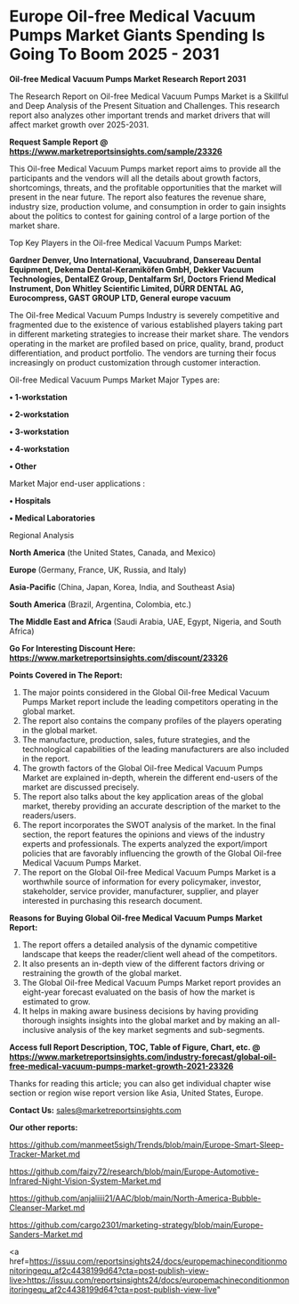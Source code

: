 # Europe Oil-free Medical Vacuum Pumps Market Giants Spending Is Going To Boom 2025 - 2031

<strong>Oil-free Medical Vacuum Pumps Market Research Report 2031</strong>

The Research Report on Oil-free Medical Vacuum Pumps Market is a Skillful and Deep Analysis of the Present Situation and Challenges. This research report also analyzes other important trends and market drivers that will affect market growth over 2025-2031.

<strong>Request Sample Report @ <a href=https://www.marketreportsinsights.com/sample/23326>https://www.marketreportsinsights.com/sample/23326</a></strong>

This Oil-free Medical Vacuum Pumps market report aims to provide all the participants and the vendors will all the details about growth factors, shortcomings, threats, and the profitable opportunities that the market will present in the near future. The report also features the revenue share, industry size, production volume, and consumption in order to gain insights about the politics to contest for gaining control of a large portion of the market share.

Top Key Players in the Oil-free Medical Vacuum Pumps Market:

<strong>Gardner Denver, Uno International, Vacuubrand, Dansereau Dental Equipment, Dekema Dental-Keramiköfen GmbH, Dekker Vacuum Technologies, DentalEZ Group, Dentalfarm Srl, Doctors Friend Medical Instrument, Don Whitley Scientific Limited, DÜRR DENTAL AG, Eurocompress, GAST GROUP LTD, General europe vacuum</strong>

The Oil-free Medical Vacuum Pumps Industry is severely competitive and fragmented due to the existence of various established players taking part in different marketing strategies to increase their market share. The vendors operating in the market are profiled based on price, quality, brand, product differentiation, and product portfolio. The vendors are turning their focus increasingly on product customization through customer interaction.

Oil-free Medical Vacuum Pumps Market Major Types are:

<strong>• 1-workstation

• 2-workstation

• 3-workstation

• 4-workstation

• Other</strong>

Market Major end-user applications :

<strong>• Hospitals

• Medical Laboratories</strong>

Regional Analysis

</u><strong><b>North America</b></strong> (the United States, Canada, and Mexico)

<strong><b>Europe </b></strong>(Germany, France, UK, Russia, and Italy)

<strong><b>Asia-Pacific</b></strong> (China, Japan, Korea, India, and Southeast Asia)

<strong><b>South America</b></strong> (Brazil, Argentina, Colombia, etc.)

<strong><b>The Middle East and Africa</b></strong> (Saudi Arabia, UAE, Egypt, Nigeria, and South Africa)

<strong>Go For Interesting Discount Here: <a href=https://www.marketreportsinsights.com/discount/23326>https://www.marketreportsinsights.com/discount/23326</a></strong>

<strong>Points Covered in The Report:</strong>
<ol>
  <li>The major points considered in the Global Oil-free Medical Vacuum Pumps Market report include the leading competitors operating in the global market.</li>
  <li>The report also contains the company profiles of the players operating in the global market.</li>
  <li>The manufacture, production, sales, future strategies, and the technological capabilities of the leading manufacturers are also included in the report.</li>
  <li>The growth factors of the Global Oil-free Medical Vacuum Pumps Market are explained in-depth, wherein the different end-users of the market are discussed precisely.</li>
  <li>The report also talks about the key application areas of the global market, thereby providing an accurate description of the market to the readers/users.</li>
  <li>The report incorporates the SWOT analysis of the market. In the final section, the report features the opinions and views of the industry experts and professionals. The experts analyzed the export/import policies that are favorably influencing the growth of the Global Oil-free Medical Vacuum Pumps Market.</li>
  <li>The report on the Global Oil-free Medical Vacuum Pumps Market is a worthwhile source of information for every policymaker, investor, stakeholder, service provider, manufacturer, supplier, and player interested in purchasing this research document.</li>
</ol>
<strong>Reasons for Buying Global Oil-free Medical Vacuum Pumps Market Report:</strong>

<ol>
  <li>The report offers a detailed analysis of the dynamic competitive landscape that keeps the reader/client well ahead of the competitors.</li>
  <li>It also presents an in-depth view of the different factors driving or restraining the growth of the global market.</li>
  <li>The Global Oil-free Medical Vacuum Pumps Market report provides an eight-year forecast evaluated on the basis of how the market is estimated to grow.</li>
  <li>It helps in making aware business decisions by having providing thorough insights insights into the global market and by making an all-inclusive analysis of the key market segments and sub-segments.</li>
</ol>
<strong>Access full Report Description, TOC, Table of Figure, Chart, etc. @ <a href=https://www.marketreportsinsights.com/industry-forecast/global-oil-free-medical-vacuum-pumps-market-growth-2021-23326>https://www.marketreportsinsights.com/industry-forecast/global-oil-free-medical-vacuum-pumps-market-growth-2021-23326</a></strong>


Thanks for reading this article; you can also get individual chapter wise section or region wise report version like Asia, United States, Europe.

<strong>Contact Us:</strong>
sales@marketreportsinsights.com

<strong>Our other reports:</strong>

<a href=https://github.com/manmeet5sigh/Trends/blob/main/Europe-Smart-Sleep-Tracker-Market.md>https://github.com/manmeet5sigh/Trends/blob/main/Europe-Smart-Sleep-Tracker-Market.md</a>

<a href=https://github.com/faizy72/research/blob/main/Europe-Automotive-Infrared-Night-Vision-System-Market.md>https://github.com/faizy72/research/blob/main/Europe-Automotive-Infrared-Night-Vision-System-Market.md</a>

<a href=https://github.com/anjaliiii21/AAC/blob/main/North-America-Bubble-Cleanser-Market.md>https://github.com/anjaliiii21/AAC/blob/main/North-America-Bubble-Cleanser-Market.md</a>

<a href=https://github.com/cargo2301/marketing-strategy/blob/main/Europe-Sanders-Market.md>https://github.com/cargo2301/marketing-strategy/blob/main/Europe-Sanders-Market.md</a>

<a href=https://issuu.com/reportsinsights24/docs/europemachineconditionmonitoringequ_af2c4438199d64?cta=post-publish-view-live>https://issuu.com/reportsinsights24/docs/europemachineconditionmonitoringequ_af2c4438199d64?cta=post-publish-view-live</a>"
